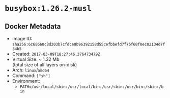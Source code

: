 # `busybox:1.26.2-musl`

## Docker Metadata

- Image ID: `sha256:6c68660c8d203b7cfdce0b96392158d55cefbbefd7f76f68f0ec02134d7f34b5`
- Created: `2017-03-09T18:27:46.376473479Z`
- Virtual Size: ~ 1.32 Mb  
  (total size of all layers on-disk)
- Arch: `linux`/`amd64`
- Command: `["sh"]`
- Environment:
  - `PATH=/usr/local/sbin:/usr/local/bin:/usr/sbin:/usr/bin:/sbin:/bin`
